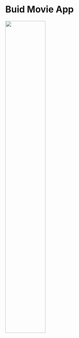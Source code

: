 # Buid Movie App

<img src="https://res.cloudinary.com/dxiw0dtev/image/upload/v1730433640/e7snwsfxwkasbli3u85z.gif" width="50%"/>

